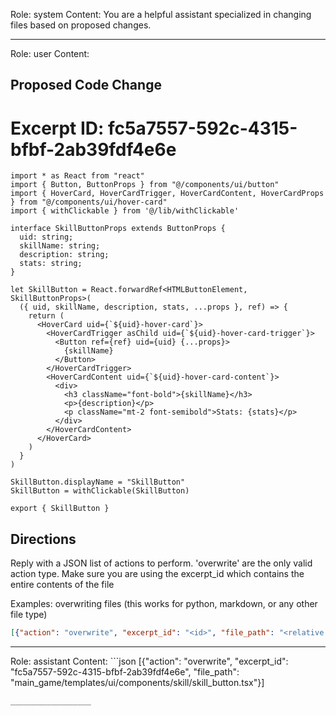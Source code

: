 Role: system
Content: You are a helpful assistant specialized in changing files based on proposed changes.
__________________
Role: user
Content: 
## Proposed Code Change
# Excerpt ID: fc5a7557-592c-4315-bfbf-2ab39fdf4e6e
```main_game/templates/ui/components/skill/skill_button.tsx
import * as React from "react"
import { Button, ButtonProps } from "@/components/ui/button"
import { HoverCard, HoverCardTrigger, HoverCardContent, HoverCardProps } from "@/components/ui/hover-card"
import { withClickable } from '@/lib/withClickable'

interface SkillButtonProps extends ButtonProps {
  uid: string;
  skillName: string;
  description: string;
  stats: string;
}

let SkillButton = React.forwardRef<HTMLButtonElement, SkillButtonProps>(
  ({ uid, skillName, description, stats, ...props }, ref) => {
    return (
      <HoverCard uid={`${uid}-hover-card`}>
        <HoverCardTrigger asChild uid={`${uid}-hover-card-trigger`}>
          <Button ref={ref} uid={uid} {...props}>
            {skillName}
          </Button>
        </HoverCardTrigger>
        <HoverCardContent uid={`${uid}-hover-card-content`}>
          <div>
            <h3 className="font-bold">{skillName}</h3>
            <p>{description}</p>
            <p className="mt-2 font-semibold">Stats: {stats}</p>
          </div>
        </HoverCardContent>
      </HoverCard>
    )
  }
)

SkillButton.displayName = "SkillButton"
SkillButton = withClickable(SkillButton)

export { SkillButton }
```

## Directions
Reply with a JSON list of actions to perform. 'overwrite' are the only valid action type. 
Make sure you are using the excerpt_id which contains the entire contents of the file

Examples:
overwriting files (this works for python, markdown, or any other file type)
```json output_example1
[{"action": "overwrite", "excerpt_id": "<id>", "file_path": "<relative file path>"}]
```

__________________
Role: assistant
Content: ```json
[{"action": "overwrite", "excerpt_id": "fc5a7557-592c-4315-bfbf-2ab39fdf4e6e", "file_path": "main_game/templates/ui/components/skill/skill_button.tsx"}]
```
__________________
